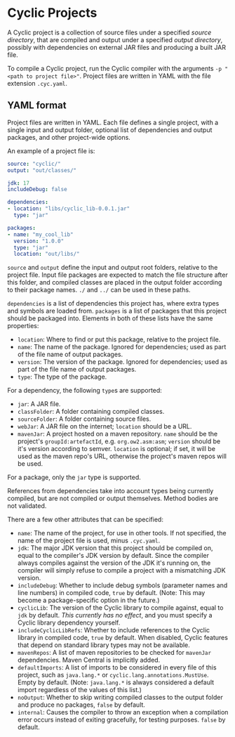 # Cyclic Projects
A Cyclic project is a collection of source files under a specified *source directory*, that are compiled and output under a specified *output directory*, possibly with dependencies on external JAR files and producing a built JAR file.

To compile a Cyclic project, run the Cyclic compiler with the arguments `-p "<path to project file>"`. Project files are written in YAML with the file extension `.cyc.yaml`.

## YAML format
Project files are written in YAML. Each file defines a single project, with a single input and output folder, optional list of dependencies and output packages, and other project-wide options.

An example of a project file is:
```yaml
source: "cyclic/"
output: "out/classes/"

jdk: 17
includeDebug: false

dependencies:
- location: "libs/cyclic_lib-0.0.1.jar"
  type: "jar"

packages:
- name: "my_cool_lib"
  version: "1.0.0"
  type: "jar"
  location: "out/libs/"
```

`source` and `output` define the input and output root folders, relative to the project file. Input file packages are expected to match the file structure after this folder, and compiled classes are placed in the output folder according to their package names. `./` and `../` can be used in these paths.

`dependencies` is a list of dependencies this project has, where extra types and symbols are loaded from. `packages` is a list of packages that this project should be packaged into. Elements in both of these lists have the same properties:
- `location`: Where to find or put this package, relative to the project file.
- `name`: The name of the package. Ignored for dependencies; used as part of the file name of output packages.
- `version`: The version of the package. Ignored for dependencies; used as part of the file name of output packages.
- `type`: The type of the package.

For a dependency, the following `type`s are supported:
- `jar`: A JAR file.
- `classFolder`: A folder containing compiled classes.
- `sourceFolder`: A folder containing source files.
- `webJar`: A JAR file on the internet; `location` should be a URL.
- `mavenJar`: A project hosted on a maven repository. `name` should be the project's `groupId:artefactId`, e.g. `org.ow2.asm:asm`; `version` should be it's version according to semver. `location` is optional; if set, it will be used as the maven repo's URL, otherwise the project's maven repos will be used.

For a package, only the `jar` type is supported.

References from dependencies take into account types being currently compiled, but are not compiled or output themselves. Method bodies are not validated.

There are a few other attributes that can be specified:
- `name`: The name of the project, for use in other tools. If not specified, the name of the project file is used, minus `.cyc.yaml`.
- `jdk`: The major JDK version that this project should be compiled on, equal to the compiler's JDK version by default. Since the compiler always compiles against the version of the JDK it's running on, the compiler will simply refuse to compile a project with a mismatching JDK version.
- `includeDebug`: Whether to include debug symbols (parameter names and line numbers) in compiled code, `true` by default. (Note: This may become a package-specific option in the future.)
- `cyclicLib`: The version of the Cyclic library to compile against, equal to `jdk` by default. *This currently has no effect*, and you must specify a Cyclic library dependency yourself.
- `includeCyclicLibRefs`: Whether to include references to the Cyclic library in compiled code, `true` by default. When disabled, Cyclic features that depend on standard library types may not be available.
- `mavenRepos`: A list of maven repositories to be checked for `mavenJar` dependencies. Maven Central is implicitly added.
- `defaultImports`: A list of imports to be considered in every file of this project, such as `java.lang.*` or `cyclic.lang.annotations.MustUse`. Empty by default. (Note: `java.lang.*` is always considered a default import regardless of the values of this list.)
- `noOutput`: Whether to skip writing compiled classes to the output folder and produce no packages, `false` by default.
- `internal`: Causes the compiler to throw an exception when a compilation error occurs instead of exiting gracefully, for testing purposes. `false` by default.